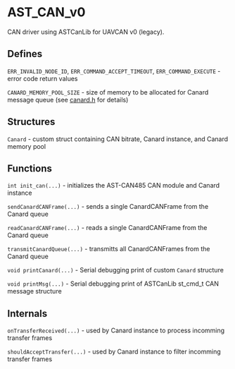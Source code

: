 # AST_CAN_v0

CAN driver using ASTCanLib for UAVCAN v0 (legacy).

## Defines

`ERR_INVALID_NODE_ID`, `ERR_COMMAND_ACCEPT_TIMEOUT`, `ERR_COMMAND_EXECUTE` - error code return values

`CANARD_MEMORY_POOL_SIZE` - size of memory to be allocated for Canard message queue (see [canard.h](https://github.com/UAVCAN/libcanard/blob/legacy-v0/canard.h) for details)

## Structures

`Canard` - custom struct containing CAN bitrate, Canard instance, and Canard memory pool

## Functions

`int init_can(...)` - initializes the AST-CAN485 CAN module and Canard instance

`sendCanardCANFrame(...)` - sends a single CanardCANFrame from the Canard queue

`readCanardCANFrame(...)` - reads a single CanardCANFrame from the Canard queue

`transmitCanardQueue(...)` - transmitts all CanardCANFrames from the Canard queue

`void printCanard(...)` - Serial debugging print of custom `Canard` structure

`void printMsg(...)` - Serial debugging print of ASTCanLib st_cmd_t CAN message structure

## Internals

`onTransferReceived(...)` - used by Canard instance to process incomming transfer frames

`shouldAcceptTransfer(...)` - used by Canard instance to filter incomming transfer frames
